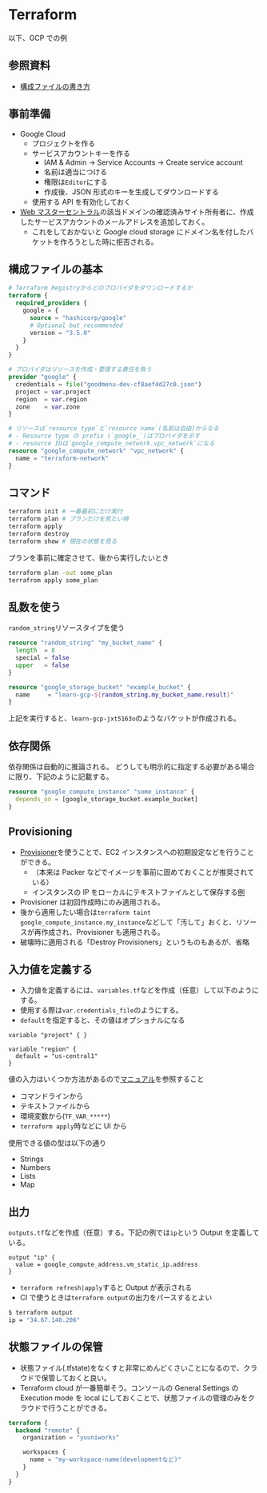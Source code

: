 # Terraform

以下、GCP での例

## 参照資料

- [構成ファイルの書き方](https://registry.terraform.io/providers/hashicorp/google/latest/docs)

## 事前準備

- Google Cloud
  - プロジェクトを作る
  - サービスアカウントキーを作る
    - IAM & Admin -> Service Accounts -> Create service account
    - 名前は適当につける
    - 権限は`Editor`にする
    - 作成後、JSON 形式のキーを生成してダウンロードする
  - 使用する API を有効化しておく
- [Web マスターセントラル](https://www.google.com/webmasters/verification/home)の該当ドメインの確認済みサイト所有者に、作成したサービスアカウントのメールアドレスを追加しておく。
  - これをしておかないと Google cloud storage にドメイン名を付したバケットを作ろうとした時に拒否される。

## 構成ファイルの基本

```terraform
# Terraform Registryからどのプロバイダをダウンロードするか
terraform {
  required_providers {
    google = {
      source = "hashicorp/google"
      # Optional but recommended
      version = "3.5.0"
    }
  }
}

# プロバイダはリソースを作成・管理する責任を負う
provider "google" {
  credentials = file("goodmenu-dev-cf8aef4d27c0.json")
  project = var.project
  region  = var.region
  zone    = var.zone
}

# リソースは`resource type`と`resource name`(名前は自由)からなる
# - Resource type の prefix (`google_`)はプロバイダを示す
# - resource IDは`google_compute_network.vpc_network`になる
resource "google_compute_network" "vpc_network" {
  name = "terraform-network"
}
```

## コマンド

```sh
terraform init # 一番最初にだけ実行
terraform plan # プランだけを見たい時
terraform apply
terraform destroy
terraform show # 現在の状態を見る
```

プランを事前に確定させて、後から実行したいとき

```sh
terraform plan -out some_plan
terrafrom apply some_plan
```

## 乱数を使う

`random_string`リソースタイプを使う

```terraform
resource "random_string" "my_bucket_name" {
  length  = 8
  special = false
  upper   = false
}

resource "google_storage_bucket" "example_bucket" {
  name     = "learn-gcp-${random_string.my_bucket_name.result}"
}
```

上記を実行すると、`learn-gcp-jxt5163o`のようなバケットが作成される。

## 依存関係

依存関係は自動的に推論される。
どうしても明示的に指定する必要がある場合に限り、下記のように記載する。

```terraform
resource "google_compute_instance" "some_instance" {
  depends_on = [google_storage_bucket.example_bucket]
}
```

## Provisioning

- [Provisioner](https://www.terraform.io/docs/language/resources/provisioners/index.html)を使うことで、EC2 インスタンスへの初期設定などを行うことができる。
  - （本来は Packer などでイメージを事前に固めておくことが推奨されている）
  - インスタンスの IP をローカルにテキストファイルとして保存する[例](https://learn.hashicorp.com/tutorials/terraform/google-cloud-platform-provision?in=terraform/gcp-get-started#defining-a-provisioner)
- Provisioner は初回作成時にのみ適用される。
- 後から適用したい場合は`terraform taint google_compute_instance.my_instance`などして「汚して」おくと、リソースが再作成され、Provisioner も適用される。
- 破壊時に適用される「Destroy Provisioners」というものもあるが、省略

## 入力値を定義する

- 入力値を定義するには、`variables.tf`などを作成（任意）して以下のようにする。
- 使用する際は`var.credentials_file`のようにする。
- `default`を指定すると、その値はオプショナルになる

```tr
variable "project" { }

variable "region" {
  default = "us-central1"
}
```

値の入力はいくつか方法があるので[マニュアル](https://learn.hashicorp.com/tutorials/terraform/google-cloud-platform-variables?in=terraform/gcp-get-started#assigning-variables)を参照すること

- コマンドラインから
- テキストファイルから
- 環境変数から(`TF_VAR_*****`)
- `terraform apply`時などに UI から

使用できる値の型は以下の通り

- Strings
- Numbers
- Lists
- Map

## 出力

`outputs.tf`などを作成（任意）する。下記の例では`ip`という Output を定義している。

```tr
output "ip" {
  value = google_compute_address.vm_static_ip.address
}
```

- `terraform refresh|apply`すると Output が表示される
- CI で使うときは`terraform output`の出力をパースするとよい

```sh
$ terraform output
ip = "34.67.140.206"
```

## 状態ファイルの保管

- 状態ファイル(.tfstate)をなくすと非常にめんどくさいことになるので、クラウドで保管しておくと良い。
- Terraform cloud が一番簡単そう。コンソールの General Settings の Execution mode を local にしておくことで、状態ファイルの管理のみをクラウドで行うことができる。

```tf
terraform {
  backend "remote" {
    organization = "yuuniworks"

    workspaces {
      name = "my-workspace-name(developmentなど)"
    }
  }
}
```
